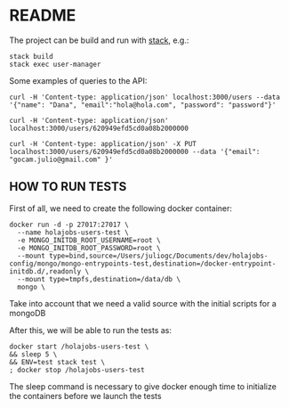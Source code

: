 # README

The project can be build and run with [stack](http://haskellstack.org/), e.g.:

```shell
stack build
stack exec user-manager
```

Some examples of queries to the API:

```shell
curl -H 'Content-type: application/json' localhost:3000/users --data '{"name": "Dana", "email":"hola@hola.com", "password": "password"}'

curl -H 'Content-type: application/json' localhost:3000/users/620949efd5cd0a08b2000000

curl -H 'Content-type: application/json' -X PUT localhost:3000/users/620949efd5cd0a08b2000000 --data '{"email": "gocam.julio@gmail.com" }'
```

## HOW TO RUN TESTS

First of all, we need to create the following docker container:
```shell
docker run -d -p 27017:27017 \
  --name holajobs-users-test \
  -e MONGO_INITDB_ROOT_USERNAME=root \
  -e MONGO_INITDB_ROOT_PASSWORD=root \
  --mount type=bind,source=/Users/juliogc/Documents/dev/holajobs-config/mongo/mongo-entrypoints-test,destination=/docker-entrypoint-initdb.d/,readonly \
  --mount type=tmpfs,destination=/data/db \
  mongo \
```

Take into account that we need a valid source with the initial scripts for a mongoDB

After this, we will be able to run the tests as:
```shell
docker start /holajobs-users-test \
&& sleep 5 \
&& ENV=test stack test \
; docker stop /holajobs-users-test
```

The sleep command is necessary to give docker enough time to initialize the containers before we launch the tests
